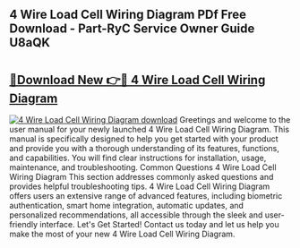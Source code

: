 ## 4 Wire Load Cell Wiring Diagram PDf Free Download - Part-RyC Service Owner Guide U8aQK

# <h2><a href="http://dfskrad.blite.top/?on=4+Wire+Load+Cell+Wiring+Diagram">🔗Download New 👉🔴 4 Wire Load Cell Wiring Diagram</a></h2>

[![4 Wire Load Cell Wiring Diagram download](https://i.imgur.com/lujVjoI.png)](http://dfskrad.blite.top/?on=4+Wire+Load+Cell+Wiring+Diagram)
Greetings and welcome to the user manual for your newly launched 4 Wire Load Cell Wiring Diagram. This manual is specifically designed to help you get started with your product and provide you with a thorough understanding of its features, functions, and capabilities. You will find clear instructions for installation, usage, maintenance, and troubleshooting. Common Questions 4 Wire Load Cell Wiring Diagram This section addresses commonly asked questions and provides helpful troubleshooting tips. 4 Wire Load Cell Wiring Diagram offers users an extensive range of advanced features, including biometric authentication, smart home integration, automatic updates, and personalized recommendations, all accessible through the sleek and user-friendly interface. Let's Get Started! Contact us today and let us help you make the most of your new 4 Wire Load Cell Wiring Diagram.
